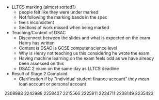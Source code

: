- LLTCS marking (almost sorted?)
	- people felt like they were under marked
	- Not following the marking bands in the spec
	- feels inconsistent 
	- Sections of work missed when being marked
- Teaching/Content of DSAC
	- Disconnect between the slides and what is expected on the exam Henry has written
	- Content is DSAC is GCSE computer science level
	- Why is Henry not teaching us this considering he wrote the exam
	- Having machine learning on the exam feels odd as we have already been assessed on this
	- DSAC 2 exam on the same day as LLTCS deadline
- Result of Stage 2 Complaint
	- Clarification if by "Individual student finance account" they mean loan account or personal account 



2208993
2242988
2258437
2215566
2225911
2234711
2238149
2235423
